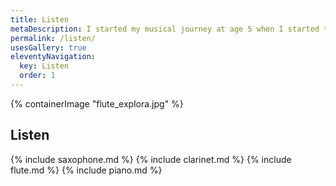 ```yaml
---
title: Listen
metaDescription: I started my musical journey at age 5 when I started to play the piano! I play piano, saxophone, clarinet, and flute, and sing.
permalink: /listen/
usesGallery: true
eleventyNavigation:
  key: Listen
  order: 1
---
```


<section class="section">
    {% containerImage "flute_explora.jpg" %}
    <article class="content">

## Listen

{% include saxophone.md %}
{% include clarinet.md %}
{% include flute.md %}
{% include piano.md %}

  </article>
</section>
